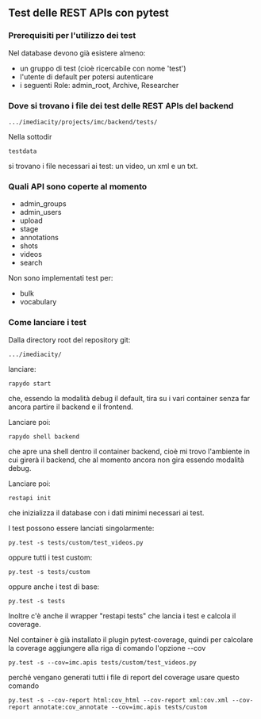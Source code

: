 ## Test delle REST APIs con pytest


### Prerequisiti per l'utilizzo dei test

Nel database devono già esistere almeno:
- un gruppo di test (cioè ricercabile con nome 'test')
- l'utente di default per potersi autenticare
- i seguenti Role: admin_root, Archive, Researcher

### Dove si trovano i file dei test delle REST APIs del backend

```
.../imediacity/projects/imc/backend/tests/
```

Nella sottodir 
```
testdata
```
si trovano i file necessari ai test: un video, un xml e un txt.


### Quali API sono coperte al momento
- admin_groups
- admin_users
- upload
- stage
- annotations
- shots
- videos
- search

Non sono implementati test per:
- bulk
- vocabulary


### Come lanciare i test

Dalla directory root del repository git:
```
.../imediacity/
```

lanciare:
```
rapydo start
```
che, essendo la modalità debug il default, tira su i vari container senza far ancora partire il backend e il frontend.

Lanciare poi:
```
rapydo shell backend
```
che apre una shell dentro il container backend, cioè mi trovo l'ambiente in cui girerà il backend, che al momento ancora non gira essendo modalità debug.

Lanciare poi:
```
restapi init
```
che inizializza il database con i dati minimi necessari ai test.

I test possono essere lanciati singolarmente:
```
py.test -s tests/custom/test_videos.py
```
oppure tutti i test custom:
```
py.test -s tests/custom
```
oppure anche i test di base:
```
py.test -s tests
```
Inoltre c'è anche il wrapper "restapi tests" che lancia i test e calcola il coverage.


Nel container è già installato il plugin pytest-coverage, quindi per calcolare la coverage 
aggiungere alla riga di comando l'opzione --cov
```
py.test -s --cov=imc.apis tests/custom/test_videos.py
```
perché vengano generati tutti i file di report del coverage usare questo comando
```
py.test -s --cov-report html:cov_html --cov-report xml:cov.xml --cov-report annotate:cov_annotate --cov=imc.apis tests/custom
```
